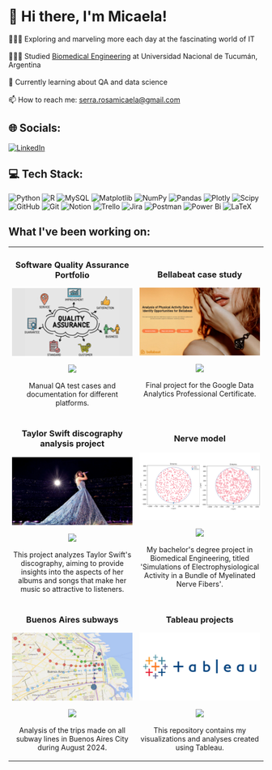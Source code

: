 # 💫 Hi there, I'm Micaela!

👩🏻‍💻 Exploring and marveling more each day at the fascinating world of IT <br/><br>👩🏻‍🎓 Studied [Biomedical Engineering](https://www.facet.unt.edu.ar/ingbiomedica/) at Universidad Nacional de Tucumán, Argentina<br/><br>🌱 Currently learning about QA and data science <br/><br>📫 How to reach me: serra.rosamicaela@gmail.com<br/>

## 🌐 Socials:
[![LinkedIn](https://img.shields.io/badge/LinkedIn-%230077B5.svg?logo=linkedin&logoColor=white)](https://www.linkedin.com/in/rosa-micaela-serra/) 

## 💻 Tech Stack:
![Python](https://img.shields.io/badge/python-3670A0?style=for-the-badge&logo=python&logoColor=ffdd54) ![R](https://img.shields.io/badge/r-%23276DC3.svg?style=for-the-badge&logo=r&logoColor=white) ![MySQL](https://img.shields.io/badge/mysql-4479A1.svg?style=for-the-badge&logo=mysql&logoColor=white) ![Matplotlib](https://img.shields.io/badge/Matplotlib-%23ffffff.svg?style=for-the-badge&logo=Matplotlib&logoColor=black) ![NumPy](https://img.shields.io/badge/numpy-%23013243.svg?style=for-the-badge&logo=numpy&logoColor=white) ![Pandas](https://img.shields.io/badge/pandas-%23150458.svg?style=for-the-badge&logo=pandas&logoColor=white) ![Plotly](https://img.shields.io/badge/Plotly-%233F4F75.svg?style=for-the-badge&logo=plotly&logoColor=white) ![Scipy](https://img.shields.io/badge/SciPy-%230C55A5.svg?style=for-the-badge&logo=scipy&logoColor=%white) ![GitHub](https://img.shields.io/badge/github-%23121011.svg?style=for-the-badge&logo=github&logoColor=white) ![Git](https://img.shields.io/badge/git-%23F05033.svg?style=for-the-badge&logo=git&logoColor=white) ![Notion](https://img.shields.io/badge/Notion-%23000000.svg?style=for-the-badge&logo=notion&logoColor=white) ![Trello](https://img.shields.io/badge/Trello-%23026AA7.svg?style=for-the-badge&logo=Trello&logoColor=white)
![Jira](https://img.shields.io/badge/jira-%230A0FFF.svg?style=for-the-badge&logo=jira&logoColor=white) ![Postman](https://img.shields.io/badge/Postman-FF6C37?style=for-the-badge&logo=postman&logoColor=white) ![Power Bi](https://img.shields.io/badge/power_bi-F2C811?style=for-the-badge&logo=powerbi&logoColor=black) ![LaTeX](https://img.shields.io/badge/latex-%23008080.svg?style=for-the-badge&logo=latex&logoColor=white)

## What I've been working on:

<!-- First table -->

<table>
<tr>
<td width="50%">
<h3 align="center">Software Quality Assurance Portfolio</h3>
<div align="center">
<a href="https://github.com/rmserra/manual-qa-testing" target="_blank"><img src="./images/sqa.png" width="100%"></a>
<p>
<a href="https://github.com/rmserra/manual-qa-testing" target="_blank">
<img src="https://img.shields.io/badge/CODE-80ffaa?style=for-the-badge&logo=github&logoColor=black">
</a>
</p>
<p>Manual QA test cases and documentation for different platforms.</p>
</div>
</td>

<td width="50%">
<h3 align="center">Bellabeat case study</h3>
<div align="center">
<a href="https://github.com/rmserra/google-bellabeat-case-study" target="_blank"><img src="./images/bellabeat.png" width="100%"></a>
<p>
<a href="https://github.com/rmserra/google-bellabeat-case-study" target="_blank">
<img src="https://img.shields.io/badge/CODE-80ffaa?style=for-the-badge&logo=github&logoColor=black">
</a>
</p>
<p>Final project for the Google Data Analytics Professional Certificate. </p>
</div>                                                                                  
</td>
</tr>

<tr>
<td width="50%">
<h3 align="center">Taylor Swift discography analysis project</h3>
<div align="center">                                       
<a href="https://github.com/rmserra/taylorswift-analysis-python" target="_blank"><img src="./images/taylor.png" width="100%"></a>
<p>
<a href="https://github.com/rmserra/taylorswift-analysis-python" target="_blank">
<img src="https://img.shields.io/badge/CODE-80ffaa?style=for-the-badge&logo=github&logoColor=black">
</a>
</p>
<p>This project analyzes Taylor Swift's discography, aiming to provide insights into the aspects of her albums and songs that make her music so attractive to listeners.</p>
</div>  
</td>

<td width="50%">
<h3 align="center">Nerve model</h3>
<div align="center">
<a href="https://github.com/lintec-unt/nerve-model" target="_blank"><img src="./images/nerve.png" width="100%"></a>
<p>
<a href="https://github.com/lintec-unt/nerve-model" target="_blank">
<img src="https://img.shields.io/badge/CODE-80ffaa?style=for-the-badge&logo=github&logoColor=black">
</a>
</p>
<p>My bachelor's degree project in Biomedical Engineering, titled 'Simulations of Electrophysiological Activity in a Bundle of Myelinated Nerve Fibers'.</p>
</div>                                                                                      
</td>
</tr>

<tr>
<td width="50%">
<h3 align="center">Buenos Aires subways</h3>
<div align="center">                                       
<a href="https://github.com/rmserra/buenos-aires-subways/tree/main" target="_blank"><img src="./images/subway.png" width="100%"></a>
<p>
<a href="https://github.com/rmserra/buenos-aires-subways/tree/main" target="_blank">
<img src="https://img.shields.io/badge/CODE-80ffaa?style=for-the-badge&logo=github&logoColor=black">
</a>
</p>
<p>Analysis of the trips made on all subway lines in Buenos Aires City during August 2024.</p>
</div>       
</td>

<td width="50%">
<h3 align="center">Tableau projects</h3>
<div align="center">
<a href="https://github.com/rmserra/tableau-projects" target="_blank"><img src="./images/tableau.png" width="100%"></a>
<p>
<a href="https://github.com/rmserra/tableau-projects" target="_blank">
<img src="https://img.shields.io/badge/CODE-80ffaa?style=for-the-badge&logo=github&logoColor=black">
</a>
</p>
<p>This repository contains my visualizations and analyses created using Tableau.</p>
</div>                                                                                      
</td>
</tr>
</table>
<br>